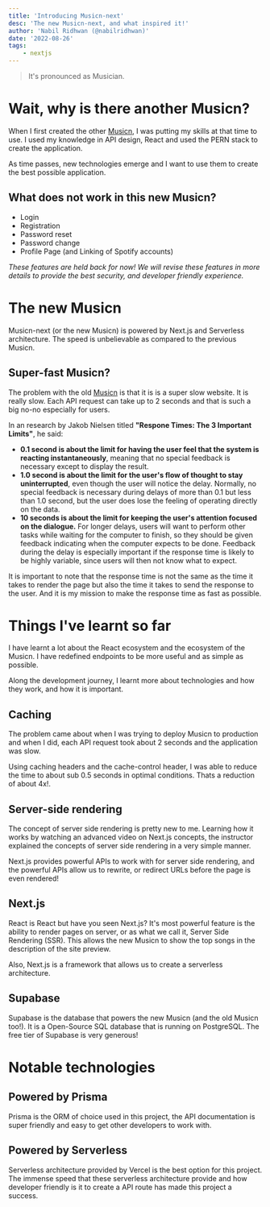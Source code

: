 ```yaml
---
title: 'Introducing Musicn-next'
desc: 'The new Musicn-next, and what inspired it!'
author: 'Nabil Ridhwan (@nabilridhwan)'
date: '2022-08-26'
tags:
    - nextjs
---
```


> It's pronounced as Musician.

# Wait, why is there another Musicn?

When I first created the other [Musicn](https://musicnapp.herokuapp.com), I was putting my skills at that time to use. I used my knowledge in API design, React and used the PERN stack to create the application.

As time passes, new technologies emerge and I want to use them to create the best possible application.

## What does not work in this new Musicn?

-   Login
-   Registration
-   Password reset
-   Password change
-   Profile Page (and Linking of Spotify accounts)

_These features are held back for now! We will revise these features in more details to provide the best security, and developer friendly experience._

# The new Musicn

Musicn-next (or the new Musicn) is powered by Next.js and Serverless architecture. The speed is unbelievable as compared to the previous Musicn.

## Super-fast Musicn?

The problem with the old [Musicn](https://musicnapp.herokuapp.com) is that it is is a super slow website. It is really slow. Each API request can take up to 2 seconds and that is such a big no-no especially for users.

In an research by Jakob Nielsen titled **"Respone Times: The 3 Important Limits"**, he said:

-   **0.1 second is about the limit for having the user feel that the system is reacting instantaneously**, meaning that no special feedback is necessary except to display the result.
-   **1.0 second is about the limit for the user's flow of thought to stay uninterrupted**, even though the user will notice the delay. Normally, no special feedback is necessary during delays of more than 0.1 but less than 1.0 second, but the user does lose the feeling of operating directly on the data.
-   **10 seconds is about the limit for keeping the user's attention focused on the dialogue.** For longer delays, users will want to perform other tasks while waiting for the computer to finish, so they should be given feedback indicating when the computer expects to be done. Feedback during the delay is especially important if the response time is likely to be highly variable, since users will then not know what to expect.

It is important to note that the response time is not the same as the time it takes to render the page but also the time it takes to send the response to the user. And it is my mission to make the response time as fast as possible.

# Things I've learnt so far

I have learnt a lot about the React ecosystem and the ecosystem of the Musicn. I have redefined endpoints to be more useful and as simple as possible.

Along the development journey, I learnt more about technologies and how they work, and how it is important.

## Caching

The problem came about when I was trying to deploy Musicn to production and when I did, each API request took about 2 seconds and the application was slow.

Using caching headers and the cache-control header, I was able to reduce the time to about sub 0.5 seconds in optimal conditions. Thats a reduction of about 4x!.

## Server-side rendering

The concept of server side rendering is pretty new to me. Learning how it works by watching an advanced video on Next.js concepts, the instructor explained the concepts of server side rendering in a very simple manner.

Next.js provides powerful APIs to work with for server side rendering, and the powerful APIs allow us to rewrite, or redirect URLs before the page is even rendered!

## Next.js

React is React but have you seen Next.js? It's most powerful feature is the ability to render pages on server, or as what we call it, Server Side Rendering (SSR). This allows the new Musicn to show the top songs in the description of the site preview.

Also, Next.js is a framework that allows us to create a serverless architecture.

## Supabase

Supabase is the database that powers the new Musicn (and the old Musicn too!). It is a Open-Source SQL database that is running on PostgreSQL. The free tier of Supabase is very generous!

# Notable technologies

## Powered by Prisma

Prisma is the ORM of choice used in this project, the API documentation is super friendly and easy to get other developers to work with.

## Powered by Serverless

Serverless architecture provided by Vercel is the best option for this project. The immense speed that these serverless architecture provide and how developer friendly is it to create a API route has made this project a success.
